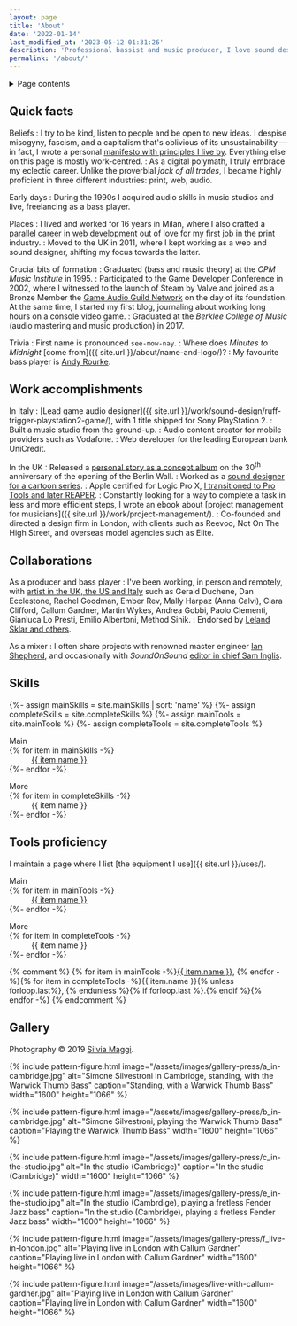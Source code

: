 ```yaml
---
layout: page
title: 'About'
date: '2022-01-14'
last_modified_at: '2023-05-12 01:31:26'
description: 'Professional bassist and music producer, I love sound design, game audio, and mixing. To me, video games are the ultimate audio-visual narrative medium.'
permalink: '/about/'
---
```

<div class="notice">
  <details>
    <summary>Page contents</summary>
    <ul class="list-hr-group toc">
      <li><a href="#quick-facts">Quick facts</a></li>
      <li><a href="#work-accomplishments">Work accomplishments</a></li>
      <li><a href="#collaborations">Collaborations</a></li>
      <li><a href="#skills">Skills</a></li>
      <li><a href="#tools-proficiency">Tools proficiency</a></li>
      <li><a href="#gallery">Gallery</a></li>
    </ul>
  </details>
</div>

## Quick facts

Beliefs
: I try to be kind, listen to people and be open to new ideas. I despise misogyny, fascism, and a capitalism that's oblivious of its unsustainability — in fact, I wrote a personal [manifesto with principles I live by](/personal-manifesto/). Everything else on this page is mostly work-centred.
: As a digital polymath, I truly embrace my eclectic career. Unlike the proverbial _jack of all trades_, I became highly proficient in three different industries: print, web, audio.

Early days
: During the 1990s I acquired audio skills in music studios and live, freelancing as a bass player.

Places
: I lived and worked for 16 years in Milan, where I also crafted a [parallel career in web development](https://simonesilvestroni.com) out of love for my first job in the print industry.
: Moved to the UK in 2011, where I kept working as a web and sound designer, shifting my focus towards the latter.

Crucial bits of formation
: Graduated (bass and music theory) at the _CPM Music Institute_ in 1995.
: Participated to the Game Developer Conference in 2002, where I witnessed to the launch of Steam by Valve and joined as a Bronze Member the [Game Audio Guild Network](/work/sound-design/ruff-trigger-playstation2-game/#game-developer-conference-and-gang) on the day of its foundation. At the same time, I started my first blog, journaling about working long hours on a console video game.
: Graduated at the _Berklee College of Music_ (audio mastering and music production) in 2017.

Trivia
: First name is pronounced `see-mow-nay`.
: Where does _Minutes to Midnight_ [come from]({{ site.url }}/about/name-and-logo/)?
: My favourite bass player is [Andy Rourke](http://www.andyrourke.com).

## Work accomplishments

In Italy
: [Lead game audio designer]({{ site.url }}/work/sound-design/ruff-trigger-playstation2-game/), with 1 title shipped for Sony PlayStation 2.
: Built a music studio from the ground-up.
: Audio content creator for mobile providers such as Vodafone.
: Web developer for the leading European bank UniCredit.

In the UK
: Released a [personal story as a concept album](/work/music/after-1989/) on the 30<sup class="small">th</sup> anniversary of the opening of the Berlin Wall.
: Worked as a [sound designer for a cartoon series](/work/sound-design/car-city-cartoon/).
: Apple certified for Logic Pro X, [I transitioned to Pro Tools and later REAPER](/blog/daw-from-logic-to-pro-tools-to-reaper-part-1/).
: Constantly looking for a way to complete a task in less and more efficient steps, I wrote an ebook about [project management for musicians]({{ site.url }}/work/project-management/).
: Co-founded and directed a design firm in London, with clients such as Reevoo, Not On The High Street, and overseas model agencies such as Elite.

## Collaborations

As a producer and bass player
: I've been working, in person and remotely, with [artist in the UK, the US and Italy](/work/music-production/) such as Gerald Duchene, Dan Ecclestone, Rachel Goodman, Ember Rev, Mally Harpaz (Anna Calvi), Ciara Clifford, Callum Gardner, Martin Wykes, Andrea Gobbi, Paolo Clementi, Gianluca Lo Presti, Emilio Albertoni, Method Sinik.
: Endorsed by [Leland Sklar and others](/work/endorsements/).

As a mixer
: I often share projects with renowned master engineer [Ian Shepherd](https://productionadvice.co.uk/about/), and occasionally with _SoundOnSound_ [editor in chief Sam Inglis](https://www.soundonsound.com/author/sam-inglis).

## Skills

{%- assign mainSkills = site.mainSkills | sort: 'name' %}
{%- assign completeSkills = site.completeSkills %}
{%- assign mainTools = site.mainTools %}
{%- assign completeTools = site.completeTools %}

<dl>
  <dt>Main</dt>
  {% for item in mainSkills -%}
  <dd><a href="{{ item.url }}">{{ item.name }}</a></dd>
  {%- endfor -%}
</dl>

<dl>
  <dt>More</dt>
  {% for item in completeSkills -%}
  <dd>{{ item.name }}</dd>
  {%- endfor -%}
</dl>

## Tools proficiency

I maintain a page where I list [the equipment I use]({{ site.url }}/uses/).

<dl>
  <dt>Main</dt>
  {% for item in mainTools -%}
  <dd><a href="{{ item.url }}">{{ item.name }}</a></dd>
  {%- endfor -%}
</dl>

<dl>
  <dt>More</dt>
  {% for item in completeTools -%}
  <dd>{{ item.name }}</dd>
  {%- endfor -%}
</dl>

{% comment %}
  {% for item in mainTools -%}<a href="{{ item.url }}">{{ item.name }}</a>, {% endfor -%}{% for item in completeTools -%}<span>{{ item.name }}</span>{% unless forloop.last%}, {% endunless %}{% if forloop.last %}.{% endif %}{% endfor -%}
{% endcomment %}

## Gallery

Photography &copy; 2019 [Silvia Maggi](https://silviamaggidesign.com).

{% include pattern-figure.html image="/assets/images/gallery-press/a_in-cambridge.jpg" alt="Simone Silvestroni in Cambridge, standing, with the Warwick Thumb Bass" caption="Standing, with a Warwick Thumb Bass" width="1600" height="1066" %}

{% include pattern-figure.html image="/assets/images/gallery-press/b_in-cambridge.jpg" alt="Simone Silvestroni, playing the Warwick Thumb Bass" caption="Playing the Warwick Thumb Bass" width="1600" height="1066" %}

{% include pattern-figure.html image="/assets/images/gallery-press/c_in-the-studio.jpg" alt="In the studio (Cambridge)" caption="In the studio (Cambridge)" width="1600" height="1066" %}

{% include pattern-figure.html image="/assets/images/gallery-press/e_in-the-studio.jpg" alt="In the studio (Cambrdige), playing a fretless Fender Jazz bass" caption="In the studio (Cambridge), playing a fretless Fender Jazz bass" width="1600" height="1066" %}

{% include pattern-figure.html image="/assets/images/gallery-press/f_live-in-london.jpg" alt="Playing live in London with Callum Gardner" caption="Playing live in London with Callum Gardner" width="1600" height="1066" %}

{% include pattern-figure.html image="/assets/images/live-with-callum-gardner.jpg" alt="Playing live in London with Callum Gardner" caption="Playing live in London with Callum Gardner" width="1600" height="1066" %}